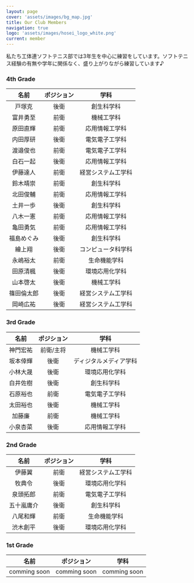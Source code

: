 ```yaml
---
layout: page
cover: 'assets/images/bg_map.jpg'
title: Our Club Members
navigation: true
logo: 'assets/images/hosei_logo_white.png'
current: member
---
```


私たち工体連ソフトテニス部では3年生を中心に練習をしています。ソフトテニス経験の有無や学年に関係なく、盛り上がりながら練習しています♪

### 4th Grade

| 名前     | ポジション | 学科                |
|:--------:|:---------:|:-------------------:|
| 戸塚克     | 後衛  | 創生科学科         |
| 富井勇至   | 前衛  | 機械工学科         |
| 原田直輝   | 前衛  | 応用情報工学科     |
| 内田厚研   | 後衛  | 電気電子工学科     |
| 渡邉俊也   | 前衛       | 電気電子工学科     |
| 白石一起   | 後衛       | 応用情報工学科     |
| 伊藤達人   | 前衛       | 経営システム工学科 |
| 鈴木靖崇   | 前衛       | 創生科学科         |
| 北田俊輔   | 前衛       | 応用情報工学科     |
| 土井一歩   | 後衛       | 創生科学科         |
| 八木一憲   | 前衛       | 応用情報工学科     |
| 亀田勇気   | 前衛       | 応用情報工学科     |
| 福島めぐみ | 後衛       | 創生科学科         |
| 繪上翔     | 後衛       | コンピュータ科学科 |
| 永嶋裕太   | 前衛       | 生命機能学科      |
| 田原清楓   | 後衛       | 環境応用化学科    |
| 山本啓太   | 後衛       | 機械工学科        |
| 篠田倫太郎 | 後衛       | 経営システム工学科 |
| 岡崎広祐   | 後衛       | 経営システム工学科 |

### 3rd Grade

| 名前     | ポジション | 学科                |
|:--------:|:---------:|:-------------------:|
| 神門宏祐 | 前衛/主将  | 機械工学科           |
| 坂本倖輝 | 後衛       | ディジタルメディア学科 |
| 小林大晟 | 後衛       | 環境応用化学科       |
| 白井佐樹 | 後衛       | 創生科学科          |
| 石原裕也 | 前衛       | 電気電子工学科      |
| 太田裕也 | 後衛       | 機械工学科          |
| 加藤廉  | 前衛        | 機械工学科 |
| 小泉杏菜 | 後衛       | 応用情報工学科 |

### 2nd Grade

| 名前     | ポジション | 学科                |
|:--------:|:---------:|:-------------------:|
| 伊藤翼   | 前衛       | 経営システム工学科   |
| 牧典令   | 後衛       | 環境応用化学科      |
| 泉頭拓郎 | 前衛       | 電気電子工学科 |
| 五十嵐庸介 | 後衛     | 創生科学科 |
| 八尾和輝 | 前衛       | 生命機能学科 |
| 渋木創平 | 後衛       | 環境応用化学科 |

### 1st Grade

| 名前     | ポジション | 学科                |
|:--------:|:---------:|:-------------------:|
| comming soon | comming soon | comming soon |
